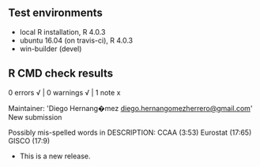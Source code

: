 ## Test environments
* local R installation, R 4.0.3
* ubuntu 16.04 (on travis-ci), R 4.0.3
* win-builder (devel)

## R CMD check results

0 errors √ | 0 warnings √ | 1 note x

  Maintainer: 'Diego Hernang�mez <diego.hernangomezherrero@gmail.com>'
  New submission
  
  Possibly mis-spelled words in DESCRIPTION:
    CCAA (3:53)
    Eurostat (17:65)
    GISCO (17:9)

* This is a new release.
